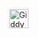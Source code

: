  <a href="https://german.dev.tc" target="_blank">
    <img src="https://img.shields.io/static/v1?message=redirect%20to%20profile%20page&logo=github&label=&color=5b1697&logoColor=white&labelColor=&style=for-the-badge" height="35" alt="Giddy"  />
  </a>
